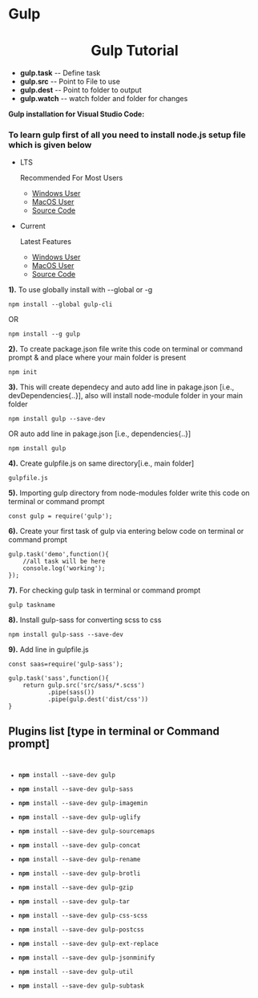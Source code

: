 # Gulp

<h1><center>Gulp Tutorial</center></h1>
<ul>
<li><strong> gulp.task</strong> -- Define task</li>
<li><strong> gulp.src</strong> -- Point to File to use</li>
<li><strong> gulp.dest</strong> -- Point to folder to output</li>
<li><strong> gulp.watch</strong> -- watch folder and folder for changes</li>
</ul>
<strong>Gulp installation for Visual Studio Code:</strong>
<h3>To learn gulp first of all you need to install node.js setup file which is given below</h3>
<ul>
<li><p>LTS</p><p>Recommended For Most Users</p>
<ul><li><a href="https://nodejs.org/dist/v8.11.4/node-v8.11.4-x64.msi" target="_blank" title="Install Node.js official Windows Version">Windows User</a></li>
<li><a href="https://nodejs.org/dist/v8.11.4/node-v8.11.4.pkg" target="_blank" title="Install Node.js official Windows Version">MacOS User</a></li>
<li><a href="https://nodejs.org/dist/v8.11.4/node-v8.11.4.tar.gz" target="_blank" title="Install Node.js official Windows Version">Source Code</a></li>
</ul></li>
<li><p>Current</p><p>Latest Features</p>
<ul><li><a href="https://nodejs.org/dist/v10.9.0/node-v10.9.0-x64.msi" target="_blank" title="Install Node.js official Windows Version">Windows User</a></li>
<li><a href="https://nodejs.org/dist/v10.9.0/node-v10.9.0.pkg" target="_blank" title="Install Node.js official Windows Version">MacOS User</a></li>
<li><a href="https://nodejs.org/dist/v10.9.0/node-v10.9.0.tar.gz" target="_blank" title="Install Node.js official Windows Version">Source Code</a></li>
</ul></li>
</ul>

<strong>1).</strong> To use globally install with --global or -g
<pre><code>npm install --global gulp-cli</code></pre>
OR
<pre><code>npm install --g gulp</code></pre>

<strong>2).</strong> To create package.json file write this code on terminal or command prompt & and place where your main folder is present
<pre><code>npm init</code></pre>

<strong>3).</strong> This will create dependecy and auto add line in pakage.json [i.e., devDependencies{..}], also will install node-module folder in your main folder
<pre><code>npm install gulp --save-dev</code></pre>
OR auto add line in pakage.json [i.e., dependencies{..}]
<pre><code>npm install gulp</code></pre>
<strong>4).</strong> Create gulpfile.js on same directory[i.e., main folder]
<pre><code>gulpfile.js</code></pre>

<strong>5).</strong> Importing gulp directory from node-modules folder write this code on terminal or command prompt
<pre><code>const gulp = require('gulp');</code></pre>

<strong>6).</strong> Create your first task of gulp via entering below code on terminal or command prompt

<pre><code>gulp.task('demo',function(){
	//all task will be here
	console.log('working');
});
</code></pre>

<strong>7).</strong> For checking gulp task in terminal or command prompt 
<pre><code>gulp taskname</code></pre>

<strong>8).</strong> Install gulp-sass for converting scss to css
<pre><code>npm install gulp-sass --save-dev</code></pre>

<strong>9).</strong> Add line in gulpfile.js
<pre><code>const saas=require('gulp-sass');</code></pre>


<pre><code>gulp.task('sass',function(){
    return gulp.src('src/sass/*.scss')
           .pipe(sass())
           .pipe(gulp.dest('dist/css'))
}</code></pre>

<h2><strong>Plugins list [type in terminal or Command prompt]</strong></h2>
<pre><code><ul>
<li><strong>npm</strong> install --save-dev gulp</li>
<li><strong>npm</strong> install --save-dev gulp-sass</li>
<li><strong>npm</strong> install --save-dev gulp-imagemin</li>
<li><strong>npm</strong> install --save-dev gulp-uglify</li>
<li><strong>npm</strong> install --save-dev gulp-sourcemaps</li>
<li><strong>npm</strong> install --save-dev gulp-concat</li>
<li><strong>npm</strong> install --save-dev gulp-rename</li>
<li><strong>npm</strong> install --save-dev gulp-brotli</li>
<li><strong>npm</strong> install --save-dev gulp-gzip</li>
<li><strong>npm</strong> install --save-dev gulp-tar</li>
<li><strong>npm</strong> install --save-dev gulp-css-scss</li>
<li><strong>npm</strong> install --save-dev gulp-postcss</li>
<li><strong>npm</strong> install --save-dev gulp-ext-replace</li>
<li><strong>npm</strong> install --save-dev gulp-jsonminify</li>
<li><strong>npm</strong> install --save-dev gulp-util</li>
<li><strong>npm</strong> install --save-dev gulp-subtask</li>
</ul></code></pre>